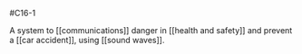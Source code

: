 #C16-1 

A system to [[communications]] danger in [[health and safety]] and prevent a [[car accident]], using [[sound waves]].